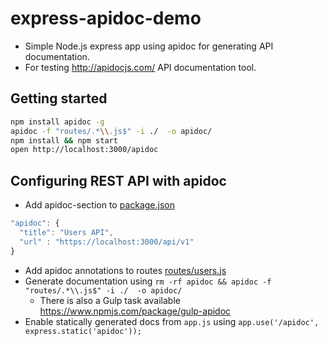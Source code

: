 express-apidoc-demo
===================
- Simple Node.js express app using apidoc for generating API documentation.
- For testing http://apidocjs.com/ API documentation tool.

## Getting started

```sh
npm install apidoc -g
apidoc -f "routes/.*\\.js$" -i ./  -o apidoc/
npm install && npm start
open http://localhost:3000/apidoc
```

## Configuring REST API with apidoc
- Add apidoc-section to [package.json](package.json)
```js
"apidoc": {
  "title": "Users API",
  "url" : "https://localhost:3000/api/v1"
}
```
- Add apidoc annotations to routes [routes/users.js](routes/users.js)
- Generate documentation using `rm -rf apidoc && apidoc -f "routes/.*\\.js$" -i ./  -o apidoc/`
  - There is also a Gulp task available https://www.npmjs.com/package/gulp-apidoc
- Enable statically generated docs from  `app.js` using `app.use('/apidoc', express.static('apidoc'));`
